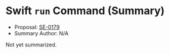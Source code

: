 # Swift `run` Command (Summary)

* Proposal: [SE-0179](https://github.com/apple/swift-evolution/blob/main/proposals/0179-swift-run-command.md)
* Summary Author: N/A

Not yet summarized.

